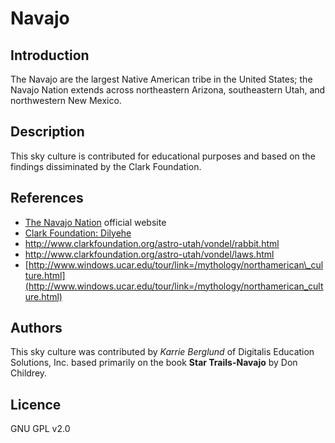 # Navajo

## Introduction

The Navajo are the largest Native American tribe in the United States; the Navajo Nation extends across northeastern Arizona, southeastern Utah, and northwestern New Mexico.

## Description

This sky culture is contributed for educational purposes and based on the findings dissiminated by the Clark Foundation.

## References

*   [The Navajo Nation](http://www.navajo.org) official website
*   [Clark Foundation: Dilyehe](http://www.clarkfoundation.org/astro-utah/vondel/dilyehe.html)
*   <http://www.clarkfoundation.org/astro-utah/vondel/rabbit.html>
*   <http://www.clarkfoundation.org/astro-utah/vondel/laws.html>
*   [http://www.windows.ucar.edu/tour/link=/mythology/northamerican\_culture.html](http://www.windows.ucar.edu/tour/link=/mythology/northamerican_culture.html)


## Authors

This sky culture was contributed by _Karrie Berglund_ of Digitalis Education Solutions, Inc. based primarily on the book __Star Trails-Navajo__ by Don Childrey.

## Licence

GNU GPL v2.0
